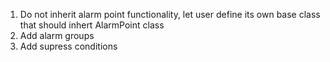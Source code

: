 1. Do not inherit alarm point functionality, let user define its own base class that should inhert AlarmPoint class
2. Add alarm groups
2. Add supress conditions